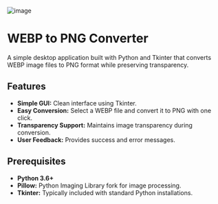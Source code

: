 ![image](https://github.com/user-attachments/assets/b0baf80c-55e7-462e-84c2-3e3dcce22e57)

# WEBP to PNG Converter

A simple desktop application built with Python and Tkinter that converts WEBP image files to PNG format while preserving transparency.

## Features

- **Simple GUI:** Clean interface using Tkinter.
- **Easy Conversion:** Select a WEBP file and convert it to PNG with one click.
- **Transparency Support:** Maintains image transparency during conversion.
- **User Feedback:** Provides success and error messages.

## Prerequisites

- **Python 3.6+**
- **Pillow:** Python Imaging Library fork for image processing.
- **Tkinter:** Typically included with standard Python installations.

